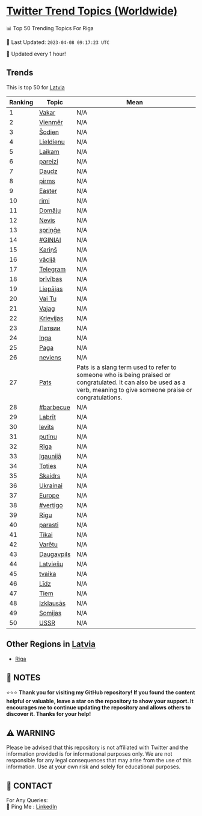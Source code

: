 [Twitter Trend Topics (Worldwide)](https://github.com/ErcinDedeoglu/Twitter-Trend-Topics)
==========


📊 Top 50 Trending Topics For Riga

📆 Last Updated: `2023-04-08 09:17:23 UTC`

🔧 Updated every 1 hour!


## Trends

This is top 50 for [Latvia](</Latvia>)

| Ranking | Topic | Mean |
| ------- | ------------ | ------------ |
| 1 | [Vakar](http://twitter.com/search?q=Vakar) | N/A |
| 2 | [Vienmēr](http://twitter.com/search?q=Vienm%c4%93r) | N/A |
| 3 | [Šodien](http://twitter.com/search?q=%c5%a0odien) | N/A |
| 4 | [Lieldienu](http://twitter.com/search?q=Lieldienu) | N/A |
| 5 | [Laikam](http://twitter.com/search?q=Laikam) | N/A |
| 6 | [pareizi](http://twitter.com/search?q=pareizi) | N/A |
| 7 | [Daudz](http://twitter.com/search?q=Daudz) | N/A |
| 8 | [pirms](http://twitter.com/search?q=pirms) | N/A |
| 9 | [Easter](http://twitter.com/search?q=Easter) | N/A |
| 10 | [rimi](http://twitter.com/search?q=rimi) | N/A |
| 11 | [Domāju](http://twitter.com/search?q=Dom%c4%81ju) | N/A |
| 12 | [Nevis](http://twitter.com/search?q=Nevis) | N/A |
| 13 | [spriņģe](http://twitter.com/search?q=spri%c5%86%c4%a3e) | N/A |
| 14 | [#GINIAI](http://twitter.com/search?q=%23GINIAI) | N/A |
| 15 | [Kariņš](http://twitter.com/search?q=Kari%c5%86%c5%a1) | N/A |
| 16 | [vācijā](http://twitter.com/search?q=v%c4%81cij%c4%81) | N/A |
| 17 | [Telegram](http://twitter.com/search?q=Telegram) | N/A |
| 18 | [brīvības](http://twitter.com/search?q=br%c4%abv%c4%abbas) | N/A |
| 19 | [Liepājas](http://twitter.com/search?q=Liep%c4%81jas) | N/A |
| 20 | [Vai Tu](http://twitter.com/search?q=Vai+Tu) | N/A |
| 21 | [Vajag](http://twitter.com/search?q=Vajag) | N/A |
| 22 | [Krievijas](http://twitter.com/search?q=Krievijas) | N/A |
| 23 | [Латвии](http://twitter.com/search?q=%d0%9b%d0%b0%d1%82%d0%b2%d0%b8%d0%b8) | N/A |
| 24 | [Inga](http://twitter.com/search?q=Inga) | N/A |
| 25 | [Paga](http://twitter.com/search?q=Paga) | N/A |
| 26 | [neviens](http://twitter.com/search?q=neviens) | N/A |
| 27 | [Pats](http://twitter.com/search?q=Pats) | Pats is a slang term used to refer to someone who is being praised or congratulated. It can also be used as a verb, meaning to give someone praise or congratulations. |
| 28 | [#barbecue](http://twitter.com/search?q=%23barbecue) | N/A |
| 29 | [Labrīt](http://twitter.com/search?q=Labr%c4%abt) | N/A |
| 30 | [levits](http://twitter.com/search?q=levits) | N/A |
| 31 | [putinu](http://twitter.com/search?q=putinu) | N/A |
| 32 | [Rīga](http://twitter.com/search?q=R%c4%abga) | N/A |
| 33 | [Igaunijā](http://twitter.com/search?q=Igaunij%c4%81) | N/A |
| 34 | [Toties](http://twitter.com/search?q=Toties) | N/A |
| 35 | [Skaidrs](http://twitter.com/search?q=Skaidrs) | N/A |
| 36 | [Ukrainai](http://twitter.com/search?q=Ukrainai) | N/A |
| 37 | [Europe](http://twitter.com/search?q=Europe) | N/A |
| 38 | [#vertigo](http://twitter.com/search?q=%23vertigo) | N/A |
| 39 | [Rīgu](http://twitter.com/search?q=R%c4%abgu) | N/A |
| 40 | [parasti](http://twitter.com/search?q=parasti) | N/A |
| 41 | [Tikai](http://twitter.com/search?q=Tikai) | N/A |
| 42 | [Varētu](http://twitter.com/search?q=Var%c4%93tu) | N/A |
| 43 | [Daugavpils](http://twitter.com/search?q=Daugavpils) | N/A |
| 44 | [Latviešu](http://twitter.com/search?q=Latvie%c5%a1u) | N/A |
| 45 | [tvaika](http://twitter.com/search?q=tvaika) | N/A |
| 46 | [Līdz](http://twitter.com/search?q=L%c4%abdz) | N/A |
| 47 | [Tiem](http://twitter.com/search?q=Tiem) | N/A |
| 48 | [Izklausās](http://twitter.com/search?q=Izklaus%c4%81s) | N/A |
| 49 | [Somijas](http://twitter.com/search?q=Somijas) | N/A |
| 50 | [USSR](http://twitter.com/search?q=USSR) | N/A |



## Other Regions in [Latvia](</Latvia>)

* [Riga](</Latvia/Riga.md>)



## 📝 NOTES

⭐⭐⭐ **Thank you for visiting my GitHub repository! If you found the content helpful or valuable, leave a star on the repository to show your support. It encourages me to continue updating the repository and allows others to discover it. Thanks for your help!**


## ⚠️ WARNING

Please be advised that this repository is not affiliated with Twitter and the information provided is for informational purposes only. We are not responsible for any legal consequences that may arise from the use of this information. Use at your own risk and solely for educational purposes.


## 📨 CONTACT

 For Any Queries:  
            🏓 Ping Me : [LinkedIn](https://www.linkedin.com/in/ercindedeoglu/)
